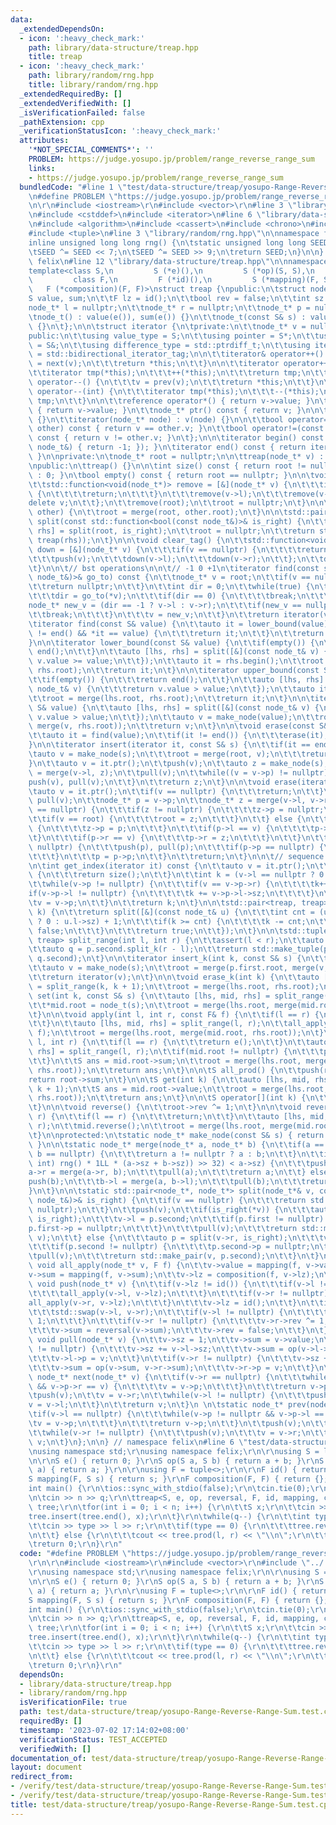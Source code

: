 ```yaml
---
data:
  _extendedDependsOn:
  - icon: ':heavy_check_mark:'
    path: library/data-structure/treap.hpp
    title: treap
  - icon: ':heavy_check_mark:'
    path: library/random/rng.hpp
    title: library/random/rng.hpp
  _extendedRequiredBy: []
  _extendedVerifiedWith: []
  _isVerificationFailed: false
  _pathExtension: cpp
  _verificationStatusIcon: ':heavy_check_mark:'
  attributes:
    '*NOT_SPECIAL_COMMENTS*': ''
    PROBLEM: https://judge.yosupo.jp/problem/range_reverse_range_sum
    links:
    - https://judge.yosupo.jp/problem/range_reverse_range_sum
  bundledCode: "#line 1 \"test/data-structure/treap/yosupo-Range-Reverse-Range-Sum.test.cpp\"\
    \n#define PROBLEM \"https://judge.yosupo.jp/problem/range_reverse_range_sum\"\r\
    \n\r\n#include <iostream>\r\n#include <vector>\r\n#line 3 \"library/data-structure/treap.hpp\"\
    \n#include <cstddef>\n#include <iterator>\n#line 6 \"library/data-structure/treap.hpp\"\
    \n#include <algorithm>\n#include <cassert>\n#include <chrono>\n#include <functional>\n\
    #include <tuple>\n#line 3 \"library/random/rng.hpp\"\n\nnamespace felix {\n\n\
    inline unsigned long long rng() {\n\tstatic unsigned long long SEED = std::chrono::steady_clock::now().time_since_epoch().count();\n\
    \tSEED ^= SEED << 7;\n\tSEED ^= SEED >> 9;\n\treturn SEED;\n}\n\n} // namespace\
    \ felix\n#line 12 \"library/data-structure/treap.hpp\"\n\nnamespace felix {\n\n\
    template<class S,\n         S (*e)(),\n         S (*op)(S, S),\n         S (*reversal)(S),\n\
    \         class F,\n         F (*id)(),\n         S (*mapping)(F, S),\n      \
    \   F (*composition)(F, F)>\nstruct treap {\npublic:\n\tstruct node_t {\n\t\t\
    S value, sum;\n\t\tF lz = id();\n\t\tbool rev = false;\n\t\tint sz = 1;\n\t\t\
    node_t* l = nullptr;\n\t\tnode_t* r = nullptr;\n\t\tnode_t* p = nullptr;\n\n\t\
    \tnode_t() : value(e()), sum(e()) {}\n\t\tnode_t(const S& s) : value(s), sum(s)\
    \ {}\n\t};\n\n\tstruct iterator {\n\tprivate:\n\t\tnode_t* v = nullptr;\n\n\t\
    public:\n\t\tusing value_type = S;\n\t\tusing pointer = S*;\n\t\tusing reference\
    \ = S&;\n\t\tusing difference_type = std::ptrdiff_t;\n\t\tusing iterator_category\
    \ = std::bidirectional_iterator_tag;\n\n\t\titerator& operator++() {\n\t\t\tv\
    \ = next(v);\n\t\t\treturn *this;\n\t\t}\n\n\t\titerator operator++(int) {\n\t\
    \t\titerator tmp(*this);\n\t\t\t++(*this);\n\t\t\treturn tmp;\n\t\t}\n\n\t\titerator&\
    \ operator--() {\n\t\t\tv = prev(v);\n\t\t\treturn *this;\n\t\t}\n\n\t\titerator\
    \ operator--(int) {\n\t\t\titerator tmp(*this);\n\t\t\t--(*this);\n\t\t\treturn\
    \ tmp;\n\t\t}\n\n\t\treference operator*() { return v->value; }\n\t\tpointer operator->()\
    \ { return v->value; }\n\t\tnode_t* ptr() const { return v; }\n\n\t\titerator()\
    \ {}\n\t\titerator(node_t* node) : v(node) {}\n\n\t\tbool operator==(const iterator&\
    \ other) const { return v == other.v; }\n\t\tbool operator!=(const iterator& other)\
    \ const { return v != other.v; }\n\t};\n\n\titerator begin() const { return find([](const\
    \ node_t&) { return -1; }); }\n\titerator end() const { return iterator(nullptr);\
    \ }\n\nprivate:\n\tnode_t* root = nullptr;\n\n\ttreap(node_t* v) : root(v) {}\n\
    \npublic:\n\ttreap() {}\n\n\tint size() const { return root != nullptr ? root->sz\
    \ : 0; }\n\tbool empty() const { return root == nullptr; }\n\n\tvoid clear() {\n\
    \t\tstd::function<void(node_t*)> remove = [&](node_t* v) {\n\t\t\tif(v == nullptr)\
    \ {\n\t\t\t\treturn;\n\t\t\t}\n\t\t\tremove(v->l);\n\t\t\tremove(v->r);\n\t\t\t\
    delete v;\n\t\t};\n\t\tremove(root);\n\t\troot = nullptr;\n\t}\n\n\tvoid merge(treap\
    \ other) {\n\t\troot = merge(root, other.root);\n\t}\n\n\tstd::pair<treap, treap>\
    \ split(const std::function<bool(const node_t&)>& is_right) {\n\t\tauto [lhs,\
    \ rhs] = split(root, is_right);\n\t\troot = nullptr;\n\t\treturn std::make_pair(treap(lhs),\
    \ treap(rhs));\n\t}\n\n\tvoid clear_tag() {\n\t\tstd::function<void(node_t*)>\
    \ down = [&](node_t* v) {\n\t\t\tif(v == nullptr) {\n\t\t\t\treturn;\n\t\t\t}\n\
    \t\t\tpush(v);\n\t\t\tdown(v->l);\n\t\t\tdown(v->r);\n\t\t};\n\t\tdown(root);\n\
    \t}\n\n\t// bst operations\n\n\t// -1 0 +1\n\titerator find(const std::function<int(const\
    \ node_t&)>& go_to) const {\n\t\tnode_t* v = root;\n\t\tif(v == nullptr) {\n\t\
    \t\treturn nullptr;\n\t\t}\n\t\tint dir = 0;\n\t\twhile(true) {\n\t\t\tpush(v);\n\
    \t\t\tdir = go_to(*v);\n\t\t\tif(dir == 0) {\n\t\t\t\tbreak;\n\t\t\t}\n\t\t\t\
    node_t* new_v = (dir == -1 ? v->l : v->r);\n\t\t\tif(new_v == nullptr) {\n\t\t\
    \t\tbreak;\n\t\t\t}\n\t\t\tv = new_v;\n\t\t}\n\t\treturn iterator(v);\n\t}\n\n\
    \titerator find(const S& value) {\n\t\tauto it = lower_bound(value);\n\t\tif(it\
    \ != end() && *it == value) {\n\t\t\treturn it;\n\t\t}\n\t\treturn end();\n\t\
    }\n\n\titerator lower_bound(const S& value) {\n\t\tif(empty()) {\n\t\t\treturn\
    \ end();\n\t\t}\n\t\tauto [lhs, rhs] = split([&](const node_t& v) {\n\t\t\treturn\
    \ v.value >= value;\n\t\t});\n\t\tauto it = rhs.begin();\n\t\troot = merge(lhs.root,\
    \ rhs.root);\n\t\treturn it;\n\t}\n\n\titerator upper_bound(const S& value) {\n\
    \t\tif(empty()) {\n\t\t\treturn end();\n\t\t}\n\t\tauto [lhs, rhs] = split([&](const\
    \ node_t& v) {\n\t\t\treturn v.value > value;\n\t\t});\n\t\tauto it = rhs.begin();\n\
    \t\troot = merge(lhs.root, rhs.root);\n\t\treturn it;\n\t}\n\n\titerator insert(const\
    \ S& value) {\n\t\tauto [lhs, rhs] = split([&](const node_t& v) {\n\t\t\treturn\
    \ v.value > value;\n\t\t});\n\t\tauto v = make_node(value);\n\t\troot = merge(lhs.root,\
    \ merge(v, rhs.root));\n\t\treturn v;\n\t}\n\n\tvoid erase(const S& value) {\n\
    \t\tauto it = find(value);\n\t\tif(it != end()) {\n\t\t\terase(it);\n\t\t}\n\t\
    }\n\n\titerator insert(iterator it, const S& s) {\n\t\tif(it == end()) {\n\t\t\
    \tauto v = make_node(s);\n\t\t\troot = merge(root, v);\n\t\t\treturn v;\n\t\t\
    }\n\t\tauto v = it.ptr();\n\t\tpush(v);\n\t\tauto z = make_node(s);\n\t\tv->l\
    \ = merge(v->l, z);\n\t\tpull(v);\n\t\twhile((v = v->p) != nullptr) {\n\t\t\t\
    push(v), pull(v);\n\t\t}\n\t\treturn z;\n\t}\n\n\tvoid erase(iterator it) {\n\t\
    \tauto v = it.ptr();\n\t\tif(v == nullptr) {\n\t\t\treturn;\n\t\t}\n\t\tpush(v),\
    \ pull(v);\n\t\tnode_t* p = v->p;\n\t\tnode_t* z = merge(v->l, v->r);\n\t\tif(p\
    \ == nullptr) {\n\t\t\tif(z != nullptr) {\n\t\t\t\tz->p = nullptr;\n\t\t\t}\n\t\
    \t\tif(v == root) {\n\t\t\t\troot = z;\n\t\t\t}\n\t\t} else {\n\t\t\tif(z != nullptr)\
    \ {\n\t\t\t\tz->p = p;\n\t\t\t}\n\t\t\tif(p->l == v) {\n\t\t\t\tp->l = z;\n\t\t\
    \t}\n\t\t\tif(p->r == v) {\n\t\t\t\tp->r = z;\n\t\t\t}\n\t\t}\n\t\twhile(p !=\
    \ nullptr) {\n\t\t\tpush(p), pull(p);\n\t\t\tif(p->p == nullptr) {\n\t\t\t\tbreak;\n\
    \t\t\t}\n\t\t\tp = p->p;\n\t\t}\n\t\treturn;\n\t}\n\n\t// sequence operations\n\
    \n\tint get_index(iterator it) const {\n\t\tauto v = it.ptr();\n\t\tif(v == nullptr)\
    \ {\n\t\t\treturn size();\n\t\t}\n\t\tint k = (v->l == nullptr ? 0 : v->l->sz);\n\
    \t\twhile(v->p != nullptr) {\n\t\t\tif(v == v->p->r) {\n\t\t\t\tk++;\n\t\t\t\t\
    if(v->p->l != nullptr) {\n\t\t\t\t\tk += v->p->l->sz;\n\t\t\t\t}\n\t\t\t}\n\t\t\
    \tv = v->p;\n\t\t}\n\t\treturn k;\n\t}\n\n\tstd::pair<treap, treap> split_k(int\
    \ k) {\n\t\treturn split([&](const node_t& u) {\n\t\t\tint cnt = (u.l == nullptr\
    \ ? 0 : u.l->sz) + 1;\n\t\t\tif(k >= cnt) {\n\t\t\t\tk -= cnt;\n\t\t\t\treturn\
    \ false;\n\t\t\t}\n\t\t\treturn true;\n\t\t});\n\t}\n\n\tstd::tuple<treap, treap,\
    \ treap> split_range(int l, int r) {\n\t\tassert(l < r);\n\t\tauto p = split_k(l);\n\
    \t\tauto q = p.second.split_k(r - l);\n\t\treturn std::make_tuple(p.first, q.first,\
    \ q.second);\n\t}\n\n\titerator insert_k(int k, const S& s) {\n\t\tauto p = split_k(k);\n\
    \t\tauto v = make_node(s);\n\t\troot = merge(p.first.root, merge(v, p.second.root));\n\
    \t\treturn iterator(v);\n\t}\n\n\tvoid erase_k(int k) {\n\t\tauto [lhs, mid, rhs]\
    \ = split_range(k, k + 1);\n\t\troot = merge(lhs.root, rhs.root);\n\t}\n\n\tvoid\
    \ set(int k, const S& s) {\n\t\tauto [lhs, mid, rhs] = split_range(k, k + 1);\n\
    \t\t*mid.root = node_t(s);\n\t\troot = merge(lhs.root, merge(mid.root, rhs.root));\n\
    \t}\n\n\tvoid apply(int l, int r, const F& f) {\n\t\tif(l == r) {\n\t\t\treturn;\n\
    \t\t}\n\t\tauto [lhs, mid, rhs] = split_range(l, r);\n\t\tall_apply(mid.root,\
    \ f);\n\t\troot = merge(lhs.root, merge(mid.root, rhs.root));\n\t}\n\n\tS prod(int\
    \ l, int r) {\n\t\tif(l == r) {\n\t\t\treturn e();\n\t\t}\n\t\tauto [lhs, mid,\
    \ rhs] = split_range(l, r);\n\t\tif(mid.root != nullptr) {\n\t\t\tpush(mid.root);\n\
    \t\t}\n\t\tS ans = mid.root->sum;\n\t\troot = merge(lhs.root, merge(mid.root,\
    \ rhs.root));\n\t\treturn ans;\n\t}\n\n\tS all_prod() {\n\t\tpush(root);\n\t\t\
    return root->sum;\n\t}\n\n\tS get(int k) {\n\t\tauto [lhs, mid, rhs] = split_range(k,\
    \ k + 1);\n\t\tS ans = mid.root->value;\n\t\troot = merge(lhs.root, merge(mid.root,\
    \ rhs.root));\n\t\treturn ans;\n\t}\n\n\tS operator[](int k) {\n\t\treturn get(k);\n\
    \t}\n\n\tvoid reverse() {\n\t\troot->rev ^= 1;\n\t}\n\n\tvoid reverse(int l, int\
    \ r) {\n\t\tif(l == r) {\n\t\t\treturn;\n\t\t}\n\t\tauto [lhs, mid, rhs] = split_range(l,\
    \ r);\n\t\tmid.reverse();\n\t\troot = merge(lhs.root, merge(mid.root, rhs.root));\n\
    \t}\n\nprotected:\n\tstatic node_t* make_node(const S& s) { return new node_t(s);\
    \ }\n\n\tstatic node_t* merge(node_t* a, node_t* b) {\n\t\tif(a == nullptr ||\
    \ b == nullptr) {\n\t\t\treturn a != nullptr ? a : b;\n\t\t}\n\t\tif((int) (((unsigned\
    \ int) rng() * 1LL * (a->sz + b->sz)) >> 32) < a->sz) {\n\t\t\tpush(a);\n\t\t\t\
    a->r = merge(a->r, b);\n\t\t\tpull(a);\n\t\t\treturn a;\n\t\t} else {\n\t\t\t\
    push(b);\n\t\t\tb->l = merge(a, b->l);\n\t\t\tpull(b);\n\t\t\treturn b;\n\t\t\
    }\n\t}\n\n\tstatic std::pair<node_t*, node_t*> split(node_t*& v, const std::function<bool(const\
    \ node_t&)>& is_right) {\n\t\tif(v == nullptr) {\n\t\t\treturn std::make_pair(nullptr,\
    \ nullptr);\n\t\t}\n\t\tpush(v);\n\t\tif(is_right(*v)) {\n\t\t\tauto p = split(v->l,\
    \ is_right);\n\t\t\tv->l = p.second;\n\t\t\tif(p.first != nullptr) {\n\t\t\t\t\
    p.first->p = nullptr;\n\t\t\t}\n\t\t\tpull(v);\n\t\t\treturn std::make_pair(p.first,\
    \ v);\n\t\t} else {\n\t\t\tauto p = split(v->r, is_right);\n\t\t\tv->r = p.first;\n\
    \t\t\tif(p.second != nullptr) {\n\t\t\t\tp.second->p = nullptr;\n\t\t\t}\n\t\t\
    \tpull(v);\n\t\t\treturn std::make_pair(v, p.second);\n\t\t}\n\t}\n\n\tstatic\
    \ void all_apply(node_t* v, F f) {\n\t\tv->value = mapping(f, v->value);\n\t\t\
    v->sum = mapping(f, v->sum);\n\t\tv->lz = composition(f, v->lz);\n\t}\n\n\tstatic\
    \ void push(node_t* v) {\n\t\tif(v->lz != id()) {\n\t\t\tif(v->l != nullptr) {\n\
    \t\t\t\tall_apply(v->l, v->lz);\n\t\t\t}\n\t\t\tif(v->r != nullptr) {\n\t\t\t\t\
    all_apply(v->r, v->lz);\n\t\t\t}\n\t\t\tv->lz = id();\n\t\t}\n\t\tif(v->rev) {\n\
    \t\t\tstd::swap(v->l, v->r);\n\t\t\tif(v->l != nullptr) {\n\t\t\t\tv->l->rev ^=\
    \ 1;\n\t\t\t}\n\t\t\tif(v->r != nullptr) {\n\t\t\t\tv->r->rev ^= 1;\n\t\t\t}\n\
    \t\t\tv->sum = reversal(v->sum);\n\t\t\tv->rev = false;\n\t\t}\n\t}\n\n\tstatic\
    \ void pull(node_t* v) {\n\t\tv->sz = 1;\n\t\tv->sum = v->value;\n\t\tif(v->l\
    \ != nullptr) {\n\t\t\tv->sz += v->l->sz;\n\t\t\tv->sum = op(v->l->sum, v->sum);\n\
    \t\t\tv->l->p = v;\n\t\t}\n\t\tif(v->r != nullptr) {\n\t\t\tv->sz += v->r->sz;\n\
    \t\t\tv->sum = op(v->sum, v->r->sum);\n\t\t\tv->r->p = v;\n\t\t}\n\t}\n\n\tstatic\
    \ node_t* next(node_t* v) {\n\t\tif(v->r == nullptr) {\n\t\t\twhile(v->p != nullptr\
    \ && v->p->r == v) {\n\t\t\t\tv = v->p;\n\t\t\t}\n\t\t\treturn v->p;\n\t\t}\n\t\
    \tpush(v);\n\t\tv = v->r;\n\t\twhile(v->l != nullptr) {\n\t\t\tpush(v);\n\t\t\t\
    v = v->l;\n\t\t}\n\t\treturn v;\n\t}\n \n\tstatic node_t* prev(node_t* v) {\n\t\
    \tif(v->l == nullptr) {\n\t\t\twhile(v->p != nullptr && v->p->l == v) {\n\t\t\t\
    \tv = v->p;\n\t\t\t}\n\t\t\treturn v->p;\n\t\t}\n\t\tpush(v);\n\t\tv = v->l;\n\
    \t\twhile(v->r != nullptr) {\n\t\t\tpush(v);\n\t\t\tv = v->r;\n\t\t}\n\t\treturn\
    \ v;\n\t}\n};\n\n} // namespace felix\n#line 6 \"test/data-structure/treap/yosupo-Range-Reverse-Range-Sum.test.cpp\"\
    \nusing namespace std;\r\nusing namespace felix;\r\n\r\nusing S = long long;\r\
    \n\r\nS e() { return 0; }\r\nS op(S a, S b) { return a + b; }\r\nS reversal(S\
    \ a) { return a; }\r\n\r\nusing F = tuple<>;\r\n\r\nF id() { return {}; }\r\n\
    S mapping(F, S s) { return s; }\r\nF composition(F, F) { return {}; }\r\n\r\n\
    int main() {\r\n\tios::sync_with_stdio(false);\r\n\tcin.tie(0);\r\n\tint n, q;\r\
    \n\tcin >> n >> q;\r\n\ttreap<S, e, op, reversal, F, id, mapping, composition>\
    \ tree;\r\n\tfor(int i = 0; i < n; i++) {\r\n\t\tS x;\r\n\t\tcin >> x;\r\n\t\t\
    tree.insert(tree.end(), x);\r\n\t}\r\n\twhile(q--) {\r\n\t\tint type, l, r;\r\n\
    \t\tcin >> type >> l >> r;\r\n\t\tif(type == 0) {\r\n\t\t\ttree.reverse(l, r);\r\
    \n\t\t} else {\r\n\t\t\tcout << tree.prod(l, r) << \"\\n\";\r\n\t\t}\r\n\t}\r\n\
    \treturn 0;\r\n}\r\n"
  code: "#define PROBLEM \"https://judge.yosupo.jp/problem/range_reverse_range_sum\"\
    \r\n\r\n#include <iostream>\r\n#include <vector>\r\n#include \"../../../library/data-structure/treap.hpp\"\
    \r\nusing namespace std;\r\nusing namespace felix;\r\n\r\nusing S = long long;\r\
    \n\r\nS e() { return 0; }\r\nS op(S a, S b) { return a + b; }\r\nS reversal(S\
    \ a) { return a; }\r\n\r\nusing F = tuple<>;\r\n\r\nF id() { return {}; }\r\n\
    S mapping(F, S s) { return s; }\r\nF composition(F, F) { return {}; }\r\n\r\n\
    int main() {\r\n\tios::sync_with_stdio(false);\r\n\tcin.tie(0);\r\n\tint n, q;\r\
    \n\tcin >> n >> q;\r\n\ttreap<S, e, op, reversal, F, id, mapping, composition>\
    \ tree;\r\n\tfor(int i = 0; i < n; i++) {\r\n\t\tS x;\r\n\t\tcin >> x;\r\n\t\t\
    tree.insert(tree.end(), x);\r\n\t}\r\n\twhile(q--) {\r\n\t\tint type, l, r;\r\n\
    \t\tcin >> type >> l >> r;\r\n\t\tif(type == 0) {\r\n\t\t\ttree.reverse(l, r);\r\
    \n\t\t} else {\r\n\t\t\tcout << tree.prod(l, r) << \"\\n\";\r\n\t\t}\r\n\t}\r\n\
    \treturn 0;\r\n}\r\n"
  dependsOn:
  - library/data-structure/treap.hpp
  - library/random/rng.hpp
  isVerificationFile: true
  path: test/data-structure/treap/yosupo-Range-Reverse-Range-Sum.test.cpp
  requiredBy: []
  timestamp: '2023-07-02 17:14:02+08:00'
  verificationStatus: TEST_ACCEPTED
  verifiedWith: []
documentation_of: test/data-structure/treap/yosupo-Range-Reverse-Range-Sum.test.cpp
layout: document
redirect_from:
- /verify/test/data-structure/treap/yosupo-Range-Reverse-Range-Sum.test.cpp
- /verify/test/data-structure/treap/yosupo-Range-Reverse-Range-Sum.test.cpp.html
title: test/data-structure/treap/yosupo-Range-Reverse-Range-Sum.test.cpp
---
```

